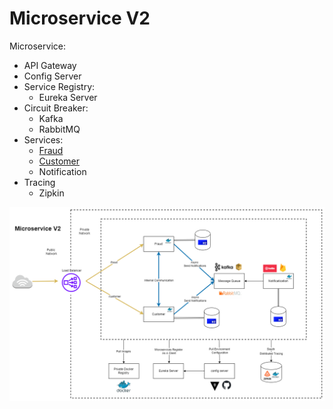# Microservice V2

Microservice:
- API Gateway
- Config Server
- Service Registry:
    - Eureka Server
- Circuit Breaker:
    - Kafka
    - RabbitMQ
- Services:
    - [Fraud](/service-fraud/README.md)
    - [Customer](/service-customer/README.md)
    - Notification
- Tracing
    - Zipkin

![Microservice V2](/files/MicroserviceV2.png)